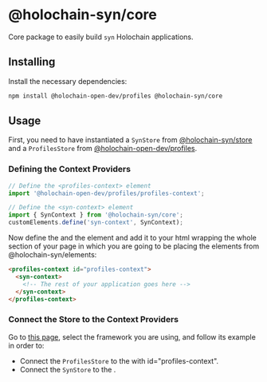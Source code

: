 # @holochain-syn/core

Core package to easily build `syn` Holochain applications.

## Installing

Install the necessary dependencies:

```bash
npm install @holochain-open-dev/profiles @holochain-syn/core
```

## Usage

First, you need to have instantiated a `SynStore` from [@holochain-syn/store](https://npmjs.com/package/@holochain-syn/store) and a `ProfilesStore` from [@holochain-open-dev/profiles](https://holochain-open-dev.github.io/profiles/guides/frontend/profiles-store/).

### Defining the Context Providers

```ts
// Define the <profiles-context> element
import '@holochain-open-dev/profiles/profiles-context';

// Define the <syn-context> element
import { SynContext } from '@holochain-syn/core';
customElements.define('syn-context', SynContext);
```

Now define the <profiles-context> and the <syn-context> element and add it to your html wrapping the whole section of your page in which you are going to be placing the elements from @holochain-syn/elements:

```html
<profiles-context id="profiles-context"> 
  <syn-context>
    <!-- The rest of your application goes here -->
  </syn-context>
</profiles-context>
```

### Connect the Store to the Context Providers

Go to [this page](https://holochain-open-dev.github.io/reusable-modules/frontend/frameworks/), select the framework you are using, and follow its example in order to:

- Connect the `ProfilesStore` to the <profiles-context> with id="profiles-context".
- Connect the `SynStore` to the <syn-context>.